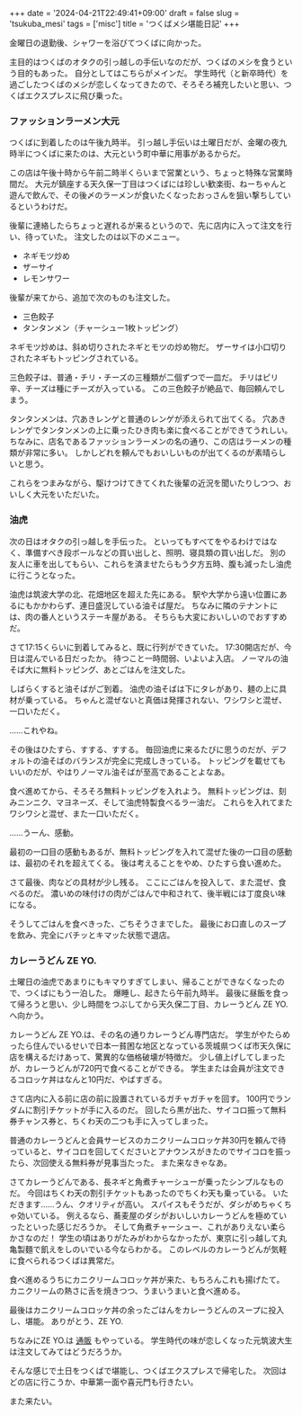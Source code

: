 +++
date = '2024-04-21T22:49:41+09:00'
draft = false
slug = 'tsukuba_mesi'
tags = ['misc']
title = 'つくばメシ堪能日記'
+++

金曜日の退勤後、シャワーを浴びてつくばに向かった。

主目的はつくばのオタクの引っ越しの手伝いなのだが、つくばのメシを食うという目的もあった。
自分としてはこちらがメインだ。
学生時代（と新卒時代）を過ごしたつくばのメシが恋しくなってきたので、そろそろ補充したいと思い、つくばエクスプレスに飛び乗った。

### ファッションラーメン大元

つくばに到着したのは午後九時半。
引っ越し手伝いは土曜日だが、金曜の夜九時半につくばに来たのは、大元という町中華に用事があるからだ。

この店は午後十時から午前二時半くらいまで営業という、ちょっと特殊な営業時間だ。
大元が鎮座する天久保一丁目はつくばには珍しい歓楽街、ねーちゃんと遊んで飲んで、その後〆のラーメンが食いたくなったおっさんを狙い撃ちしているというわけだ。

後輩に連絡したらちょっと遅れるが来るというので、先に店内に入って注文を行い、待っていた。
注文したのは以下のメニュー。

- ネギモツ炒め
- ザーサイ
- レモンサワー

後輩が来てから、追加で次のものも注文した。

- 三色餃子
- タンタンメン（チャーシュー1枚トッピング）

ネギモツ炒めは、斜め切りされたネギとモツの炒め物だ。
ザーサイは小口切りされたネギもトッピングされている。

三色餃子は、普通・チリ・チーズの三種類が二個ずつで一皿だ。
チリはピリ辛、チーズは種にチーズが入っている。
この三色餃子が絶品で、毎回頼んでしまう。

タンタンメンは、穴あきレンゲと普通のレンゲが添えられて出てくる。
穴あきレンゲでタンタンメンの上に乗ったひき肉も楽に食べることができてうれしい。
ちなみに、店名であるファッションラーメンの名の通り、この店はラーメンの種類が非常に多い。
しかしどれを頼んでもおいしいものが出てくるのが素晴らしいと思う。

これらをつまみながら、駆けつけてきてくれた後輩の近況を聞いたりしつつ、おいしく大元をいただいた。

### 油虎

次の日はオタクの引っ越しを手伝った。
といってもすべてをやるわけではなく、準備すべき段ボールなどの買い出しと、照明、寝具類の買い出しだ。
別の友人に車を出してもらい、これらを済ませたらもう夕方五時、腹も減ったし油虎に行こうとなった。

油虎は筑波大学の北、花畑地区を超えた先にある。
駅や大学から遠い位置にあるにもかかわらず、連日盛況している油そば屋だ。
ちなみに隣のテナントには、肉の番人というステーキ屋がある。
そちらも大変においしいのでおすすめだ。

さて17:15くらいに到着してみると、既に行列ができていた。
17:30開店だが、今日は混んでいる日だったか。
待つこと一時間弱、いよいよ入店。
ノーマルの油そば大に無料トッピング、あとごはんを注文した。

しばらくすると油そばがご到着。
油虎の油そばは下にタレがあり、麺の上に具材が乗っている。
ちゃんと混ぜないと真価は発揮されない、ワシワシと混ぜ、一口いただく。

……これやね。

その後はひたすら、すする、すする。
毎回油虎に来るたびに思うのだが、デフォルトの油そばのバランスが完全に完成しきっている。
トッピングを載せてもいいのだが、やはりノーマル油そばが至高であることよなあ。

食べ進めてから、そろそろ無料トッピングを入れよう。
無料トッピングは、刻みニンニク、マヨネーズ、そして油虎特製食べるラー油だ。
これらを入れてまたワシワシと混ぜ、また一口いただく。

……うーん、感動。

最初の一口目の感動もあるが、無料トッピングを入れて混ぜた後の一口目の感動は、最初のそれを超えてくる。
後は考えることをやめ、ひたすら食い進めた。

さて最後、肉などの具材が少し残る。
ここにごはんを投入して、また混ぜ、食べるのだ。
濃いめの味付けの肉がごはんで中和されて、後半戦には丁度良い味になる。

そうしてごはんを食べきった、ごちそうさまでした。
最後にお口直しのスープを飲み、完全にバチッとキマッた状態で退店。

### カレーうどん ZE YO.

土曜日の油虎であまりにもキマりすぎてしまい、帰ることができなくなったので、つくばにもう一泊した。
爆睡し、起きたら午前九時半。
最後に昼飯を食って帰ろうと思い、少し時間をつぶしてから天久保二丁目、カレーうどん ZE YO.へ向かう。

カレーうどん ZE YO.は、その名の通りカレーうどん専門店だ。
学生がやたらめったら住んでいるせいで日本一貧困な地区となっている茨城県つくば市天久保に店を構えるだけあって、驚異的な価格破壊が特徴だ。
少し値上げしてしまったが、カレーうどんが720円で食べることができる。
学生または会員が注文できるコロッケ丼はなんと10円だ、やばすぎる。

さて店内に入る前に店の前に設置されているガチャガチャを回す。
100円でランダムに割引チケットが手に入るのだ。
回したら黒が出た、サイコロ振って無料券チャンス券と、ちくわ天の二つも手に入ってしまった。

普通のカレーうどんと会員サービスのカニクリームコロッケ丼30円を頼んで待っていると、サイコロを回してくださいとアナウンスがきたのでサイコロを振ったら、次回使える無料券が見事当たった。
また来なきゃなあ。

さてカレーうどんである、長ネギと角煮チャーシューが乗ったシンプルなものだ。
今回はちくわ天の割引チケットもあったのでちくわ天も乗っている。
いただきます……うん、クオリティが高い。
スパイスもそうだが、ダシがめちゃくちゃ効いている。
例えるなら、蕎麦屋のダシがおいしいカレーうどんを極めていったといった感じだろうか。
そして角煮チャーシュー、これがありえない柔らかさなのだ！
学生の頃はありがたみがわからなかったが、東京に引っ越して丸亀製麵で飢えをしのいでいる今ならわかる。
このレベルのカレーうどんが気軽に食べられるつくばは異常だ。

食べ進めるうちにカニクリームコロッケ丼が来た、もちろんこれも揚げたて。
カニクリームの熱さに舌を焼きつつ、うまいうまいと食べ進める。

最後はカニクリームコロッケ丼の余ったごはんをカレーうどんのスープに投入し、堪能。
ありがとう、ZE YO.

ちなみにZE YO.は [通販](https://zeyo298.stores.jp/) もやっている。
学生時代の味が恋しくなった元筑波大生は注文してみてはどうだろうか。

そんな感じで土日をつくばで堪能し、つくばエクスプレスで帰宅した。
次回はどの店に行こうか、中華第一面や喜元門も行きたい。

また来たい。
